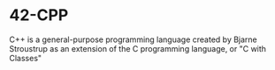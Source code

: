 # 42-CPP
C++ is a general-purpose programming language created by Bjarne Stroustrup as an extension of the C programming language, or "C with Classes"
